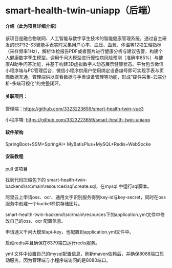 # smart-health-twin-uniapp（后端）

#### 介绍（此为项目详细介绍）
该项目是融合物联网、人工智能与数字孪生技术的智能健康管理系统，通过自主研发的ESP32-S3智能手表实时采集用户心率、血压、血氧、体温等12项生理指标（采样频率1Hz），解析体检报告PDF或者图片进行健康分析与建议告警，构建个人健康数字孪生模型。调用千问大模型进行慢性病风险预测（准确率85%）与健康AI助手问答功能，并基于构建3D虚拟数字人动态展示健康状态。平台包含微信小程序端与PC管理后台，微信小程序供用户使用绑定设备编号即可实现手表与页面数据互通，管理端供以查看数据与手表设备管理等功能，形成"硬件采集-云端分析-多端可视化"的完整闭环。

#### 关联项目：
管理端：https://github.com/3323223659/smart-health-twin-vue3

小程序端: https://github.com/3323223659/smart-health-twin-uniapp

#### 软件架构
SpringBoot+SSM+SpringAI+ MyBatisPlus+MySQL+Redis+WebSocke

#### 安装教程
pull 该项目

找到代码压缩包下的 smart-health-twin-backend\src\main\resources\sql\create.sql，在mysql 中运行sql脚本。 

阿里云上申请oss、ocr、通用文字识别服务得到key-id与key-secret，同时在oss服务中创建一个bucket桶供存储图片。 

smart-health-twin-backend\src\main\resources下的application.yml文件中修改自己的oss、ocr 配置信息。 

申请通义千问大模型api-key，也配置到application.yml文件中。 

启动redis并且确保在6379端口运行redis服务。 

yml 文件中设置自己的mysql配置信息，刷新maven依赖后，并确保8088端口启动服务，因为管理端与小程序端访问的是8080端口。 
